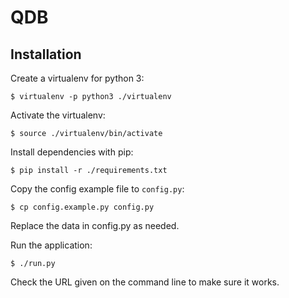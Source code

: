 # QDB

## Installation

Create a virtualenv for python 3:

	$ virtualenv -p python3 ./virtualenv

Activate the virtualenv:

	$ source ./virtualenv/bin/activate

Install dependencies with pip:

	$ pip install -r ./requirements.txt

Copy the config example file to `config.py`:

	$ cp config.example.py config.py

Replace the data in config.py as needed.

Run the application:

	$ ./run.py

Check the URL given on the command line to make sure it works.
